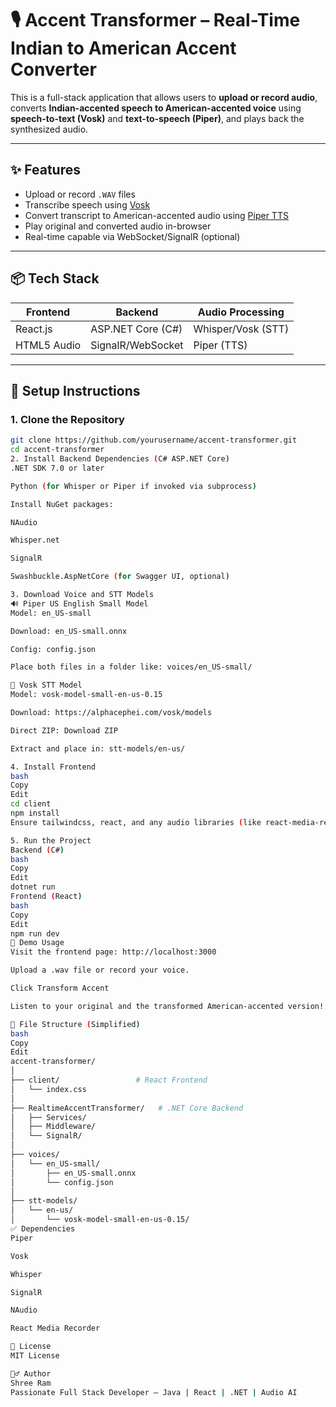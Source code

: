 # 🎙️ Accent Transformer – Real-Time Indian to American Accent Converter

This is a full-stack application that allows users to **upload or record audio**, converts **Indian-accented speech to American-accented voice** using **speech-to-text (Vosk)** and **text-to-speech (Piper)**, and plays back the synthesized audio.

---

## ✨ Features

- Upload or record `.WAV` files
- Transcribe speech using [Vosk](https://alphacephei.com/vosk/)
- Convert transcript to American-accented audio using [Piper TTS](https://github.com/rhasspy/piper)
- Play original and converted audio in-browser
- Real-time capable via WebSocket/SignalR (optional)

---

## 📦 Tech Stack

| Frontend              | Backend             | Audio Processing   |
|----------------------|---------------------|---------------------|
| React.js              | ASP.NET Core (C#)   | Whisper/Vosk (STT)  |
| HTML5 Audio           | SignalR/WebSocket   | Piper (TTS)         |

---

## 🔧 Setup Instructions

### 1. Clone the Repository

```bash
git clone https://github.com/yourusername/accent-transformer.git
cd accent-transformer
2. Install Backend Dependencies (C# ASP.NET Core)
.NET SDK 7.0 or later

Python (for Whisper or Piper if invoked via subprocess)

Install NuGet packages:

NAudio

Whisper.net

SignalR

Swashbuckle.AspNetCore (for Swagger UI, optional)

3. Download Voice and STT Models
🔊 Piper US English Small Model
Model: en_US-small

Download: en_US-small.onnx

Config: config.json

Place both files in a folder like: voices/en_US-small/

🧠 Vosk STT Model
Model: vosk-model-small-en-us-0.15

Download: https://alphacephei.com/vosk/models

Direct ZIP: Download ZIP

Extract and place in: stt-models/en-us/

4. Install Frontend
bash
Copy
Edit
cd client
npm install
Ensure tailwindcss, react, and any audio libraries (like react-media-recorder) are installed.

5. Run the Project
Backend (C#)
bash
Copy
Edit
dotnet run
Frontend (React)
bash
Copy
Edit
npm run dev
🧪 Demo Usage
Visit the frontend page: http://localhost:3000

Upload a .wav file or record your voice.

Click Transform Accent

Listen to your original and the transformed American-accented version!

📁 File Structure (Simplified)
bash
Copy
Edit
accent-transformer/
│
├── client/                 # React Frontend
│   └── index.css
│
├── RealtimeAccentTransformer/   # .NET Core Backend
│   ├── Services/
│   ├── Middleware/
│   └── SignalR/
│
├── voices/
│   └── en_US-small/
│       ├── en_US-small.onnx
│       └── config.json
│
├── stt-models/
│   └── en-us/
│       └── vosk-model-small-en-us-0.15/
✅ Dependencies
Piper

Vosk

Whisper

SignalR

NAudio

React Media Recorder

📄 License
MIT License

🙋‍♂️ Author
Shree Ram
Passionate Full Stack Developer – Java | React | .NET | Audio AI